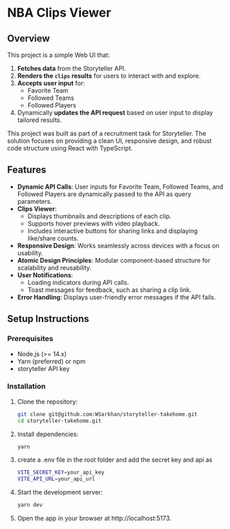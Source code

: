 # NBA Clips Viewer

## Overview

This project is a simple Web UI that:

1. **Fetches data** from the Storyteller API.
2. **Renders the `clips` results** for users to interact with and explore.
3. **Accepts user input** for:
   - Favorite Team
   - Followed Teams
   - Followed Players
4. Dynamically **updates the API request** based on user input to display tailored results.

This project was built as part of a recruitment task for Storyteller. The solution focuses on providing a clean UI, responsive design, and robust code structure using React with TypeScript.

## Features

- **Dynamic API Calls**: User inputs for Favorite Team, Followed Teams, and Followed Players are dynamically passed to the API as query parameters.
- **Clips Viewer**:
  - Displays thumbnails and descriptions of each clip.
  - Supports hover previews with video playback.
  - Includes interactive buttons for sharing links and displaying like/share counts.
- **Responsive Design**: Works seamlessly across devices with a focus on usability.
- **Atomic Design Principles**: Modular component-based structure for scalability and reusability.
- **User Notifications**:
  - Loading indicators during API calls.
  - Toast messages for feedback, such as sharing a clip link.
- **Error Handling**: Displays user-friendly error messages if the API fails.

## Setup Instructions

### Prerequisites

- Node.js (>= 14.x)
- Yarn (preferred) or npm
- storyteller API key

### Installation

1. Clone the repository:

   ```bash
   git clone git@github.com:WSarkhan/storyteller-takehome.git
   cd storyteller-takehome.git
   ```

2. Install dependencies:

   ```bash
   yarn
   ```

3. create a .env file in the root folder and add the secret key and api as

   ```bash
   VITE_SECRET_KEY=your_api_key
   VITE_API_URL=your_api_url
   ```

4. Start the development server:

   ```bash
   yarn dev
   ```

5. Open the app in your browser at http://localhost:5173.

